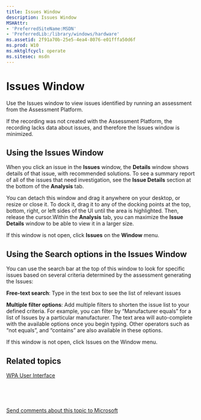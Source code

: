```yaml
---
title: Issues Window
description: Issues Window
MSHAttr:
- 'PreferredSiteName:MSDN'
- 'PreferredLib:/library/windows/hardware'
ms.assetid: 2f91a70b-25e5-4ea4-8076-e01fffa50d6f
ms.prod: W10
ms.mktglfcycl: operate
ms.sitesec: msdn
---
```


# Issues Window


Use the Issues window to view issues identified by running an assessment from the Assessment Platform.

If the recording was not created with the Assessment Platform, the recording lacks data about issues, and therefore the Issues window is minimized.

## Using the Issues Window


When you click an issue in the **Issues** window, the **Details** window shows details of that issue, with recommended solutions. To see a summary report of all of the issues that need investigation, see the **Issue Details** section at the bottom of the **Analysis** tab.

You can detach this window and drag it anywhere on your desktop, or resize or close it. To dock it, drag it to any of the docking points at the top, bottom, right, or left sides of the UI until the area is highlighted. Then, release the cursor.Within the **Analysis** tab, you can maximize the **Issue Details** window to be able to view it in a larger size.

If this window is not open, click **Issues** on the **Window** menu.

## Using the Search options in the Issues Window


You can use the search bar at the top of this window to look for specific issues based on several criteria determined by the assessment generating the Issues:

**Free-text search**: Type in the text box to see the list of relevant issues

**Multiple filter options**: Add multiple filters to shorten the issue list to your defined criteria. For example, you can filter by “Manufacturer equals” for a list of Issues by a particular manufacturer. The text area will auto-complete with the available options once you begin typing. Other operators such as “not equals”, and “contains” are also available in these options.

If this window is not open, click Issues on the Window menu.

## Related topics


[WPA User Interface](wpa-user-interface.md)

 

 

[Send comments about this topic to Microsoft](mailto:wsddocfb@microsoft.com?subject=Documentation%20feedback%20%5Bp_wpt\hw_design%5D:%20Issues%20Window%20%20RELEASE:%20%285/3/2016%29&body=%0A%0APRIVACY%20STATEMENT%0A%0AWe%20use%20your%20feedback%20to%20improve%20the%20documentation.%20We%20don't%20use%20your%20email%20address%20for%20any%20other%20purpose,%20and%20we'll%20remove%20your%20email%20address%20from%20our%20system%20after%20the%20issue%20that%20you're%20reporting%20is%20fixed.%20While%20we're%20working%20to%20fix%20this%20issue,%20we%20might%20send%20you%20an%20email%20message%20to%20ask%20for%20more%20info.%20Later,%20we%20might%20also%20send%20you%20an%20email%20message%20to%20let%20you%20know%20that%20we've%20addressed%20your%20feedback.%0A%0AFor%20more%20info%20about%20Microsoft's%20privacy%20policy,%20see%20http://privacy.microsoft.com/default.aspx. "Send comments about this topic to Microsoft")





